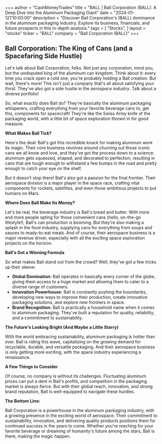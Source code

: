 +++
author = "CashMoneyTrades"
title = "BALL |  Ball Corporation (BALL): A Deep Dive into the Aluminum Packaging Giant"
date = "2024-01-12T10:00:00"
description = "Discover Ball Corporation's (BALL) dominance in the aluminum packaging industry. Explore its business, financials, and future prospects in this in-depth analysis."
tags = [
"Stocks",
]
layout = "stocks"
ticker = "BALL"
company = "Ball Corporation (BALL)"
+++
        


##  Ball Corporation: The King of Cans (and a Spacefaring Side Hustle)

Let's talk about Ball Corporation, folks. Not just any corporation, mind you, but the undisputed king of the aluminum can kingdom. Think about it:  every time you crack open a cold one, you're probably holding a Ball creation.  But wait, there's more! This isn't just a company that's all about satisfying your thirst.  They've also got a side hustle in the *aerospace industry*. Talk about a diverse portfolio!

So, what exactly does Ball do? They're basically the aluminum packaging whisperers, crafting everything from your favorite beverage cans to, get this, components for spacecraft! They're like the Swiss Army knife of the packaging world, with a little bit of space exploration thrown in for good measure.

**What Makes Ball Tick?**

Here's the deal: Ball's got this incredible knack for making aluminum work its magic.  Their core business revolves around churning out those iconic cans we all know and love, and they've got the process down to a science:  aluminum gets squeezed, shaped, and decorated to perfection, resulting in cans that are tough enough to withstand a few bumps in the road and pretty enough to catch your eye on the shelf.

But it doesn't stop there! Ball's also got a passion for the final frontier. Their aerospace division is a major player in the space race, crafting vital components for rockets, satellites, and even those ambitious projects to put humans on Mars.

**Where Does Ball Make Its Money?**

Let's be real, the beverage industry is Ball's bread and butter. With more and more people opting for those convenient cans (hello, on-the-go lifestyle!), Ball's can production is booming.  But they're also making a splash in the food industry, supplying cans for everything from soups and sauces to ready-to-eat meals. And of course, their aerospace business is a major revenue driver, especially with all the exciting space exploration projects on the horizon.

**Ball's Got a Winning Formula**

So what makes Ball stand out from the crowd? Well, they've got a few tricks up their sleeve:

* **Global Domination:**  Ball operates in basically every corner of the globe, giving them access to a huge market and allowing them to cater to a diverse range of customers.
* **Innovation Powerhouse:** Ball is constantly pushing the boundaries, developing new ways to improve their production, create innovative packaging solutions, and explore new frontiers in space.
* **Brand Recognition:** Ball is practically a household name when it comes to aluminum packaging.  They've built a reputation for quality, reliability, and a commitment to sustainability.

**The Future's Looking Bright (And Maybe a Little Starry)**

With the world embracing sustainability, aluminum packaging is hotter than ever.  Ball is riding this wave, capitalizing on the growing demand for recyclable, durable, and versatile packaging.  And their aerospace business is only getting more exciting, with the space industry experiencing a renaissance.

**A Few Things to Consider**

Of course, no company is without its challenges.  Fluctuating aluminum prices can put a dent in Ball's profits, and competition in the packaging market is always fierce.  But with their global reach, innovation, and strong brand reputation, Ball is well-equipped to navigate these hurdles.

**The Bottom Line:**

Ball Corporation is a powerhouse in the aluminum packaging industry, with a growing presence in the exciting world of aerospace. Their commitment to sustainability, innovation, and delivering quality products positions them for continued success in the years to come.  Whether you're reaching for your favorite beverage or dreaming of humanity's future among the stars, Ball is there, making the magic happen. 

        